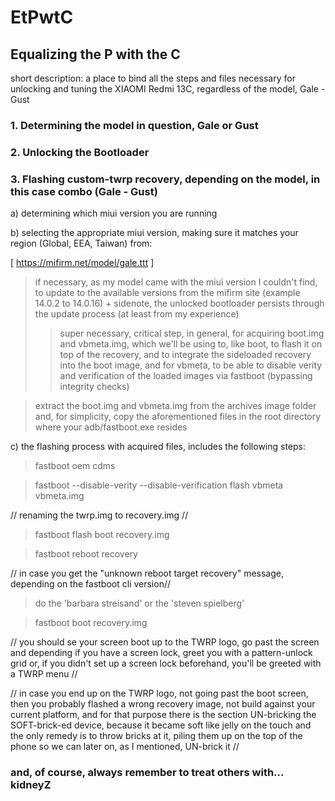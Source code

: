# EtPwtC
## Equalizing the P with the C
short description: a place to bind all the steps and files necessary for unlocking and tuning the XIAOMI Redmi 13C, regardless of the model, Gale - Gust
### 1. Determining the model in question, Gale or Gust



### 2. Unlocking the Bootloader
### 3. Flashing custom-twrp recovery, depending on the model, in this case combo (Gale - Gust)
a) determining which miui version you are running

b) selecting the appropriate miui version, making sure it matches your region (Global, EEA, Taiwan) from:

[ https://mifirm.net/model/gale.ttt ]
> if necessary, as my model came with the miui version I couldn't find, to update to the available versions from the mifirm site (example 14.0.2 to 14.0.16) + sidenote, the unlocked bootloader persists through the update process (at least from my experience)
> > super necessary, critical step, in general, for acquiring boot.img and vbmeta.img, which we'll be using to, like boot, to flash it on top of the recovery, and to integrate the sideloaded recovery into the boot image, and for vbmeta, to be able to disable verity and verification of the loaded images via fastboot (bypassing integrity checks)

> extract the boot.img and vbmeta.img from the archives image folder and, for simplicity, copy the aforementioned files in the root directory where your adb/fastboot.exe resides

c) the flashing process with acquired files, includes the following steps:
> fastboot oem cdms

> fastboot --disable-verity --disable-verification flash vbmeta vbmeta.img

// renaming the twrp.img to recovery.img //

> fastboot flash boot recovery.img

> fastboot reboot recovery

// in case you get the "unknown reboot target recovery" message, depending on the fastboot cli version//

> do the 'barbara streisand' or the 'steven spielberg'

> fastboot boot recovery.img

// you should se your screen boot up to the TWRP logo, go past the screen and depending if you have a screen lock, greet you with a pattern-unlock grid or, if you didn't set up a screen lock beforehand, you'll be greeted with a TWRP menu //

// in case you end up on the TWRP logo, not going past the boot screen, then you probably flashed a wrong recovery image, not build against your current platform, and for that purpose there is the section UN-bricking the SOFT-brick-ed device, because it became soft like jelly on the touch and the only remedy is to throw bricks at it, piling them up on the top of the phone so we can later on, as I mentioned, UN-brick it //

### and, of course, always remember to treat others with... kidneyZ
